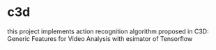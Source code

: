 # c3d
this project implements action recognition algorithm proposed in C3D: Generic Features for Video Analysis with esimator of Tensorflow

